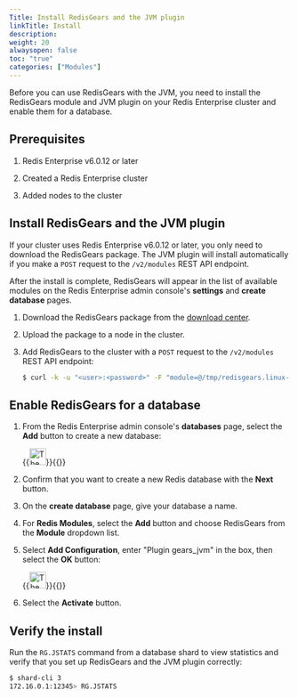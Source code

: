 ```yaml
---
Title: Install RedisGears and the JVM plugin 
linkTitle: Install 
description:
weight: 20
alwaysopen: false
toc: "true"
categories: ["Modules"]
---
```


Before you can use RedisGears with the JVM, you need to install the RedisGears module and JVM plugin on your Redis Enterprise cluster and enable them for a database.

## Prerequisites

1. Redis Enterprise v6.0.12 or later

1. Created a Redis Enterprise cluster

1. Added nodes to the cluster

## Install RedisGears and the JVM plugin

If your cluster uses Redis Enterprise v6.0.12 or later, you only need to download the RedisGears package. The JVM plugin will install automatically if you make a `POST` request to the `/v2/modules` REST API endpoint.

After the install is complete, RedisGears will appear in the list of available modules on the Redis Enterprise admin console's **settings** and **create database** pages.

1. Download the RedisGears package from the [download center](https://redis.com/redis-enterprise-software/download-center/modules/).

1. Upload the package to a node in the cluster.

1. Add RedisGears to the cluster with a `POST` request to the `/v2/modules` REST API endpoint:

    ```sh
    $ curl -k -u "<user>:<password>" -F "module=@/tmp/redisgears.linux-centos7-x64.1.2.1.zip" https://localhost:9443/v2/modules
    ```

## Enable RedisGears for a database

1. From the Redis Enterprise admin console's **databases** page, select the **Add** button to create a new database:

    {{<image filename="images/rs/icon_add.png" width="30px" alt="The Add icon">}}{{</image>}}

1. Confirm that you want to create a new Redis database with the **Next** button.

1. On the **create database** page, give your database a name.

1. For **Redis Modules**, select the **Add** button and choose RedisGears from the **Module** dropdown list.

1. Select **Add Configuration**, enter "Plugin gears_jvm" in the box, then select the **OK** button:

    {{<image filename="images/rs/icon_save.png" width="30px" alt="The Save icon">}}{{</image>}}

1. Select the **Activate** button.

## Verify the install

Run the `RG.JSTATS` command from a database shard to view statistics and verify that you set up RedisGears and the JVM plugin correctly:

```sh
$ shard-cli 3
172.16.0.1:12345> RG.JSTATS
```

